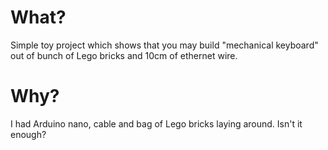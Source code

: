 # What?

Simple toy project which shows that you may build "mechanical keyboard" out of bunch of Lego bricks and 10cm
of ethernet wire.

# Why?

I had Arduino nano, cable and bag of Lego bricks laying around. Isn't it enough?
